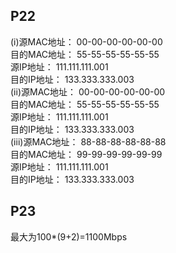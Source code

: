 ## P22  
(i)源MAC地址：  00-00-00-00-00-00  
   目的MAC地址：  55-55-55-55-55-55  
   源IP地址：  111.111.111.001  
   目的IP地址：  133.333.333.003  
 (ii)源MAC地址：  00-00-00-00-00-00  
    目的MAC地址：  55-55-55-55-55-55  
    源IP地址：  111.111.111.001  
    目的IP地址：  133.333.333.003  
 (iii)源MAC地址：  88-88-88-88-88-88  
     目的MAC地址：  99-99-99-99-99-99  
     源IP地址：  111.111.111.001  
     目的IP地址：  133.333.333.003  

## P23  
最大为100*(9+2)=1100Mbps

